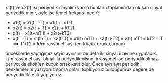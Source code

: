 x1(t) ve x2(t) iki periyodik sinyalim varsa bunların toplamından oluşan sinyal periyodik midir, öyle ise temel frekansı nedir?

- x1(t) = x1(t + T) = x1(t + mT1)
- x2(t) = x2(t + T) = x2(t + kT2)
- x(t) = x1(t+mT1) + x2(t+kT2)
- x(t + T) = x1(t+T) + x2(t+T) = x1(t+mT1) + x2(t+kT2) = x(t)
  mT1 = kT2 = T ==> T1/T2 = k/m rasyonel sayı (en küçük ortak çarpan)

öncekilerde yaptığımız şeyin aynısını bu defa iki sinyal üzerine uyguladık.
k/m rasyonel sayı olmalı ki periyodik olsun. irrasyonel ise periyodik olmaz.
periyot da ekok(en küçük ortak katı) olur.
Önce ayrı ayrı periodik denklemlerini yazıyoruz sonra onları topluyoruz bulduğumuz değere de periyodiklik testi yapıyoruz.

